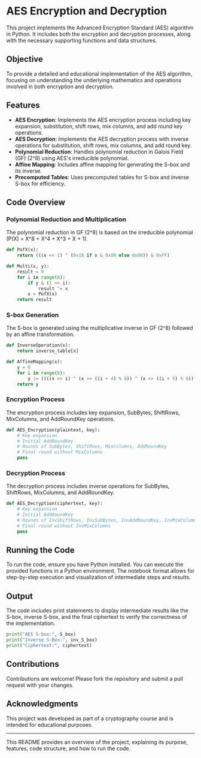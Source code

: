 
# AES Encryption and Decryption

This project implements the Advanced Encryption Standard (AES) algorithm in Python. It includes both the encryption and decryption processes, along with the necessary supporting functions and data structures.

## Objective

To provide a detailed and educational implementation of the AES algorithm, focusing on understanding the underlying mathematics and operations involved in both encryption and decryption.

## Features

- **AES Encryption**: Implements the AES encryption process including key expansion, substitution, shift rows, mix columns, and add round key operations.
- **AES Decryption**: Implements the AES decryption process with inverse operations for substitution, shift rows, mix columns, and add round key.
- **Polynomial Reduction**: Handles polynomial reduction in Galois Field (GF) \(2^8\) using AES's irreducible polynomial.
- **Affine Mapping**: Includes affine mapping for generating the S-box and its inverse.
- **Precomputed Tables**: Uses precomputed tables for S-box and inverse S-box for efficiency.

## Code Overview

### Polynomial Reduction and Multiplication

The polynomial reduction in GF \(2^8\) is based on the irreducible polynomial \(P(X) = X^8 + X^4 + X^3 + X + 1\).

```python
def PofX(x):
    return (((x << 1) ^ (0x1B if x & 0x80 else 0x00)) & 0xFF)

def Multi(x, y):
    result = 0
    for i in range(8):
        if y & (1 << i):
            result ^= x
        x = PofX(x)
    return result
```

### S-box Generation

The S-box is generated using the multiplicative inverse in GF \(2^8\) followed by an affine transformation.

```python
def InverseOperation(x):
    return inverse_table[x]

def AffineMapping(x):
    y = 0
    for i in range(8):
        y |= ((((x >> i) ^ (x >> ((i + 4) % 8)) ^ (x >> ((i + 5) % 8)) ^ (x >> ((i + 6) % 8)) ^ (x >> ((i + 7) % 8)) ^ (0x63 >> i)) & 1) << i)
    return y
```

### Encryption Process

The encryption process includes key expansion, SubBytes, ShiftRows, MixColumns, and AddRoundKey operations.

```python
def AES_Encryption(plaintext, key):
    # Key expansion
    # Initial AddRoundKey
    # Rounds of SubBytes, ShiftRows, MixColumns, AddRoundKey
    # Final round without MixColumns
    pass
```

### Decryption Process

The decryption process includes inverse operations for SubBytes, ShiftRows, MixColumns, and AddRoundKey.

```python
def AES_Decryption(ciphertext, key):
    # Key expansion
    # Initial AddRoundKey
    # Rounds of InvShiftRows, InvSubBytes, InvAddRoundKey, InvMixColumns
    # Final round without InvMixColumns
    pass
```

## Running the Code

To run the code, ensure you have Python installed. You can execute the provided functions in a Python environment. The notebook format allows for step-by-step execution and visualization of intermediate steps and results.

## Output

The code includes print statements to display intermediate results like the S-box, inverse S-box, and the final ciphertext to verify the correctness of the implementation.

```python
print("AES S-box:", S_box)
print("Inverse S-Box:", inv_S_box)
print("Ciphertext:", ciphertext)
```

## Contributions

Contributions are welcome! Please fork the repository and submit a pull request with your changes.

## Acknowledgments

This project was developed as part of a cryptography course and is intended for educational purposes.

---

This README provides an overview of the project, explaining its purpose, features, code structure, and how to run the code.
